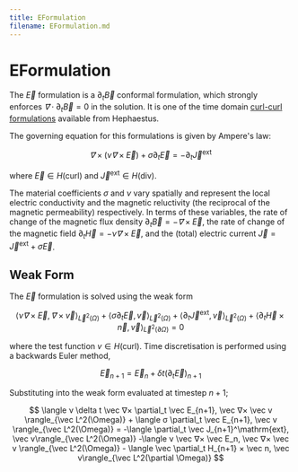 ```yaml
---
title: EFormulation
filename: EFormulation.md
---
```

# EFormulation
The $\vec E$ formulation is a $\partial_t \vec B$ conformal formulation, which strongly enforces $\vec ∇ \cdot \partial_t \vec B = 0$ in the solution. It is one of the time domain [curl-curl formulations](CurlCurl.md) available from Hephaestus.

The governing equation for this formulations is given by Ampere's law:

$$
\vec ∇× \left(ν \vec ∇× \vec E\right) +σ\partial_t \vec E = -\partial_t \vec J^\mathrm{ext}
$$

where $\vec E ∈ H(\mathrm{curl})$ and $\vec J^\mathrm{ext} ∈ H(\mathrm{div})$.

The material coefficients $σ$ and $ν$ vary spatially and represent the local electric conductivity and the magnetic reluctivity (the reciprocal of the magnetic permeability) respectively. In terms of these variables, the rate of change of the magnetic flux density $\partial_t \vec B = -\vec ∇ × \vec E$, the rate of change of the magnetic field $\partial_t \vec H = -ν \vec ∇× \vec E$, and the (total) electric current $\vec J = \vec J^\mathrm{ext} + σ \vec E$.


## Weak Form
The $\vec E$ formulation is solved using the weak form

$$
\langle ν \vec ∇ × \vec E, \vec ∇× \vec v \rangle_{\vec L^2(\Omega)} + \langle σ \partial_t \vec E, \vec v \rangle_{\vec L^2(\Omega)} + \langle \partial_t \vec J^\mathrm{ext}, \vec v\rangle_{\vec L^2(\Omega)} + \langle \partial_t \vec H × \vec n, \vec v\rangle_{\vec L^2(\partial \Omega)} = 0
$$

where the test function $v ∈ H(\mathrm{curl})$. Time discretisation is performed using a backwards Euler method, 

$$
\vec E_{n+1} = \vec E_{n} + \delta t \left(\partial_t \vec E\right)_{n+1}
$$

Substituting into the weak form evaluated at timestep $n+1$;

$$
\langle ν \delta t \vec ∇× \partial_t \vec E_{n+1}, \vec ∇× \vec v \rangle_{\vec L^2(\Omega)} +
\langle  σ \partial_t \vec E_{n+1}, \vec v \rangle_{\vec L^2(\Omega)} = -\langle \partial_t \vec J_{n+1}^\mathrm{ext}, \vec v\rangle_{\vec L^2(\Omega)} -\langle ν \vec ∇× \vec E_n, \vec ∇× \vec v \rangle_{\vec L^2(\Omega)} - \langle \vec \partial_t  H_{n+1} × \vec n, \vec v\rangle_{\vec L^2(\partial \Omega)}
$$
